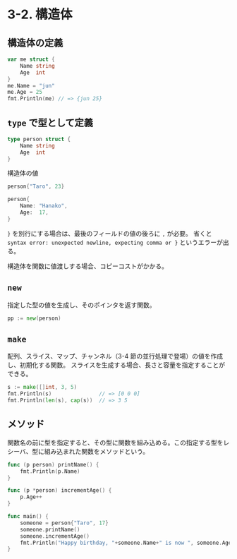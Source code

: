 # 3-2. 構造体

## 構造体の定義

```go
var me struct {
    Name string
    Age  int
}
me.Name = "jun"
me.Age = 25
fmt.Println(me) // => {jun 25}
```

## `type` で型として定義

```go
type person struct {
    Name string
    Age  int
}
```

構造体の値

```go
person{"Taro", 23}
```

```go
person{
    Name: "Hanako",
    Age:  17,
}
```

`}` を別行にする場合は、最後のフィールドの値の後ろに `,` が必要。
省くと `syntax error: unexpected newline, expecting comma or }` というエラーが出る。

構造体を関数に値渡しする場合、コピーコストがかかる。

## `new`

指定した型の値を生成し、そのポインタを返す関数。

```go
pp := new(person)
```

## `make`

配列、スライス、マップ、チャンネル（3-4 節の並行処理で登場）の値を作成し、初期化する関数。
スライスを生成する場合、長さと容量を指定することができる。

```go
s := make([]int, 3, 5)
fmt.Println(s)               // => [0 0 0]
fmt.Println(len(s), cap(s))  // => 3 5
```

## メソッド

関数名の前に型を指定すると、その型に関数を組み込める。この指定する型をレシーバ、型に組み込まれた関数をメソッドという。

```go
func (p person) printName() {
    fmt.Println(p.Name)
}

func (p *person) incrementAge() {
    p.Age++
}

func main() {
    someone = person{"Taro", 17}
    someone.printName()
    someone.incrementAge()
    fmt.Println("Happy birthday, "+someone.Name+" is now ", someone.Age)
}
```